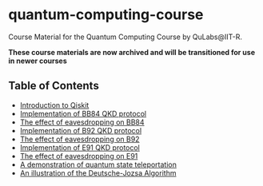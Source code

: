 # quantum-computing-course 
Course Material for the Quantum Computing Course by QuLabs@IIT-R. 

**These course materials are now archived and will be transitioned for use in newer courses**

## Table of Contents

* [Introduction to Qiskit](prep_state.ipynb)
* [Implementation of BB84 QKD protocol](BB84.ipynb)
* [The effect of eavesdropping on BB84](BB84_eve.ipynb)
* [Implementation of B92 QKD protocol](B92.ipynb)
* [The effect of eavesdropping on B92](B92_eve.ipynb)
* [Implementation of E91 QKD protocol](E91.ipynb)
* [The effect of eavesdropping on E91](E91_eve.ipynb)
* [A demonstration of quantum state teleportation](teleportation.ipynb)
* [An illustration of the Deutsche-Jozsa Algorithm](deutsch_jozsa.ipynb)